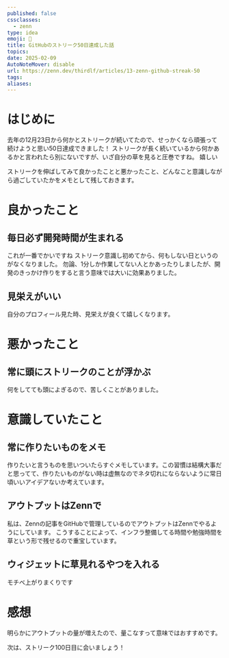 ```yaml
---
published: false
cssclasses:
  - zenn
type: idea
emoji: 🌱
title: GitHubのストリーク50日達成した話
topics: 
date: 2025-02-09
AutoNoteMover: disable
url: https://zenn.dev/thirdlf/articles/13-zenn-github-streak-50
tags: 
aliases:
---
```

# はじめに
去年の12月23日から何かとストリークが続いてたので、せっかくなら頑張って続けようと思い50日達成できました！
ストリークが長く続いているから何かあるかと言われたら別にないですが、いざ自分の草を見ると圧巻ですね。
嬉しい

ストリークを伸ばしてみて良かったことと悪かったこと、どんなこと意識しながら過ごしていたかをメモとして残しておきます。
# 良かったこと
## 毎日必ず開発時間が生まれる
これが一番でかいですね
ストリーク意識し初めてから、何もしない日というのがなくなりました。
勿論、1分しか作業してない人とかあったりしましたが、開発のきっかけ作りをすると言う意味では大いに効果ありました。
## 見栄えがいい
自分のプロフィール見た時、見栄えが良くて嬉しくなります。

# 悪かったこと
## 常に頭にストリークのことが浮かぶ
何をしてても頭によぎるので、苦しくことがありました。

# 意識していたこと
## 常に作りたいものをメモ
作りたいと言うものを思いついたらすぐメモしています。この習慣は結構大事だと思ってて、作りたいものがない時は虚無なのでネタ切れにならないように常日頃いいアイデアないか考えています。

## アウトプットはZennで
私は、Zennの記事をGitHubで管理しているのでアウトプットはZennでやるようにしています。
こうすることによって、インフラ整備してる時間や勉強時間を草という形で残せるので重宝しています。


## ウィジェットに草見れるやつを入れる
モチベ上がりまくりです

# 感想
明らかにアウトプットの量が増えたので、量こなすって意味ではおすすめです。

次は、ストリーク100日目に会いましょう！
